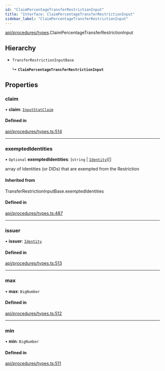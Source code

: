 ```yaml
---
id: "ClaimPercentageTransferRestrictionInput"
title: "Interface: ClaimPercentageTransferRestrictionInput"
sidebar_label: "ClaimPercentageTransferRestrictionInput"
---
```


[api/procedures/types](../../../../../modules/API/Procedures/Types/Types.md).ClaimPercentageTransferRestrictionInput

## Hierarchy

- `TransferRestrictionInputBase`

  ↳ **`ClaimPercentageTransferRestrictionInput`**

## Properties

### claim

• **claim**: [`InputStatClaim`](../../../../../modules/API/Entities/Types/Types.md#inputstatclaim)

#### Defined in

[api/procedures/types.ts:514](https://github.com/PolymeshAssociation/polymesh-sdk/blob/fedc4714f/src/api/procedures/types.ts#L514)

___

### exemptedIdentities

• `Optional` **exemptedIdentities**: (`string` \| [`Identity`](../../../../../classes/API/Entities/Identity/Identity.md))[]

array of Identities (or DIDs) that are exempted from the Restriction

#### Inherited from

TransferRestrictionInputBase.exemptedIdentities

#### Defined in

[api/procedures/types.ts:487](https://github.com/PolymeshAssociation/polymesh-sdk/blob/fedc4714f/src/api/procedures/types.ts#L487)

___

### issuer

• **issuer**: [`Identity`](../../../../../classes/API/Entities/Identity/Identity.md)

#### Defined in

[api/procedures/types.ts:513](https://github.com/PolymeshAssociation/polymesh-sdk/blob/fedc4714f/src/api/procedures/types.ts#L513)

___

### max

• **max**: `BigNumber`

#### Defined in

[api/procedures/types.ts:512](https://github.com/PolymeshAssociation/polymesh-sdk/blob/fedc4714f/src/api/procedures/types.ts#L512)

___

### min

• **min**: `BigNumber`

#### Defined in

[api/procedures/types.ts:511](https://github.com/PolymeshAssociation/polymesh-sdk/blob/fedc4714f/src/api/procedures/types.ts#L511)
